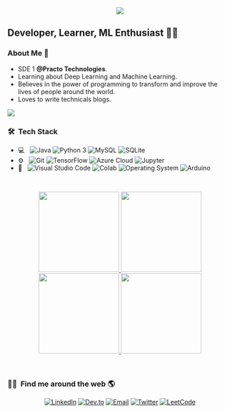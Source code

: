 <p align="center">
  <img src="https://readme-typing-svg.herokuapp.com/?font=Tourney&center=true&color=7CFC00&size=40&width=750&height=80&lines=Hello+there,+I%27m+Rohan!"/>
</p>

## Developer, Learner, ML Enthusiast 🧒🏻 
### About Me 👀
* SDE 1 __@Practo Technologies__.
* Learning about Deep Learning and Machine Learning.
* Believes in the power of programming to transform and improve the lives of people around the world. 
* Loves to write technicals blogs.

![](https://komarev.com/ghpvc/?username=rohan1907&style=flat-square&label=GitHub+Profile+Views)

<h3> 🛠 &nbsp;Tech Stack</h3>

- 💻 &nbsp;
  ![Java](https://img.shields.io/badge/Java-ED8B00?style=for-the-badge&logo=java&logoColor=white)
  ![Python 3](https://img.shields.io/badge/Python-FFD43B?style=for-the-badge&logo=python&logoColor=darkgreen)
  ![MySQL](https://img.shields.io/badge/MySQL-005C84?style=for-the-badge&logo=mysql&logoColor=white)
  ![SQLite](https://img.shields.io/badge/SQLite-07405E?style=for-the-badge&logo=sqlite&logoColor=white)
- ⚙️ &nbsp;
  ![Git](https://img.shields.io/badge/GIT-E44C30?style=for-the-badge&logo=git&logoColor=white)
  ![TensorFlow](https://img.shields.io/badge/TensorFlow-FF6F00?style=for-the-badge&logo=tensorflow&logoColor=white)
  ![Azure Cloud](https://img.shields.io/badge/microsoft%20azure-0089D6?style=for-the-badge&logo=microsoft-azure&logoColor=white)
  ![Jupyter](https://img.shields.io/badge/Jupyter-F37626.svg?&style=for-the-badge&logo=Jupyter&logoColor=white)
- 🔧 &nbsp;
  ![Visual Studio Code](https://img.shields.io/badge/Visual_Studio_Code-0078D4?style=for-the-badge&logo=visual%20studio%20code&logoColor=white)
  ![Colab](https://img.shields.io/badge/Colab-F9AB00?style=for-the-badge&logo=googlecolab&color=525252)
  ![Operating System](https://img.shields.io/badge/Ubuntu-E95420?style=for-the-badge&logo=ubuntu&logoColor=white)
  ![Arduino](https://img.shields.io/badge/Arduino-00979D?style=for-the-badge&logo=Arduino&logoColor=white)

<br/>

<a href="https://github.com/rohan1907">
  <p align="center">
    <img height="180em" src="https://github-readme-stats.vercel.app/api?username=rohan1907&theme=tokyonight&show_icons=true&count_private=true" />
    <img height="180em" src="https://github-readme-streak-stats.herokuapp.com/?user=rohan1907&theme=tokyonight" />
    <img height="180em" src="https://github-readme-stats.vercel.app/api/top-langs/?username=rohan1907&theme=tokyonight&layout=compact" />
    <img height="180em" src="https://activity-graph.herokuapp.com/graph?username=rohan1907&theme=tokyonight"/>
  </p>
</p>
</a>

<br/>

<h3> 🤝🏻 &nbsp;Find me around the web 🌎 </h3>

<p align="center">
  <a href="https://www.linkedin.com/in/rohan-raj-01631716b/"><img alt="LinkedIn" src="https://img.shields.io/badge/LinkedIn-Rohan%20Raj-0077B5?style=for-the-badge&logo=linkedin&logoColor=white"></a>
  <a href="https://dev.to/rohan1907"><img alt="Dev.to" src="https://img.shields.io/badge/dev.to-Rohan%20Raj-0A0A0A?style=for-the-badge&logo=devdotto&logoColor=white"></a>
  <a href="mailto:rajrohan192@gmail.com.com"><img alt="Email" src="https://img.shields.io/badge/Gmail-rajrohan192@gmail.com-D14836?style=for-the-badge&logo=gmail&logoColor=white"></a>
  <a href="https://twitter.com/RohanPy"><img alt="Twitter" src="https://img.shields.io/badge/Twitter-Rohan%20Raj-1DA1F2?style=for-the-badge&logo=twitter&logoColor=white"></a>
  <a href="https://leetcode.com/rajrohan192/"><img alt="LeetCode" src="https://img.shields.io/badge/-LeetCode-FFA116?style=for-the-badge&logo=LeetCode&logoColor=black"></a>
  
</p>

